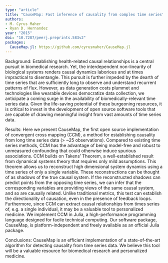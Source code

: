 ```yaml
---
type: "article"
title: "CauseMap: Fast inference of causality from complex time series"
authors:
- M. Cyrus Maher
- Ryan D. Hernandez
year: "2015"
doi: "10.7287/peerj.preprints.583v2"
packages:
  CauseMap.jl: https://github.com/cyrusmaher/CauseMap.jl
---
```

Background: Establishing health-related causal relationships is a central pursuit in biomedical research. Yet, the interdependent non-linearity of biological systems renders causal dynamics laborious and at times impractical to disentangle. This pursuit is further impeded by the dearth of time series that are sufficiently long to observe and understand recurrent patterns of flux. However, as data generation costs plummet and technologies like wearable devices democratize data collection, we anticipate a coming surge in the availability of biomedically-relevant time series data. Given the life-saving potential of these burgeoning resources, it is critical to invest in the development of open source software tools that are capable of drawing meaningful insight from vast amounts of time series data.

Results: Here we present CauseMap, the first open source implementation of convergent cross mapping (CCM), a method for establishing causality from long time series data (> ~25 observations). Compared to existing time series methods, CCM has the advantage of being model-free and robust to unmeasured confounding that could otherwise induce spurious associations. CCM builds on Takens’ Theorem, a well-established result from dynamical systems theory that requires only mild assumptions. This theorem allows us to reconstruct high dimensional system dynamics using a time series of only a single variable. These reconstructions can be thought of as shadows of the true causal system. If the reconstructed shadows can predict points from the opposing time series, we can infer that the corresponding variables are providing views of the same causal system, and so are causally related. Unlike traditional metrics, this test can establish the directionality of causation, even in the presence of feedback loops. Furthermore, since CCM can extract causal relationships from times series of, e.g. a single individual, it may be a valuable tool to personalized medicine. We implement CCM in Julia, a high-performance programming language designed for facile technical computing. Our software package, CauseMap, is platform-independent and freely available as an official Julia package.

Conclusions: CauseMap is an efficient implementation of a state-of-the-art algorithm for detecting causality from time series data. We believe this tool will be a valuable resource for biomedical research and personalized medicine.
